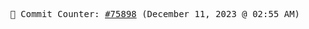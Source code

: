<p align="center">
    <samp>
        📮 Commit Counter: <a href="https://github.com/Javascript-void0/Javascript-void0/commits/main">#75898</a> (December 11, 2023 @ 02:55 AM)
    </samp>
</p>